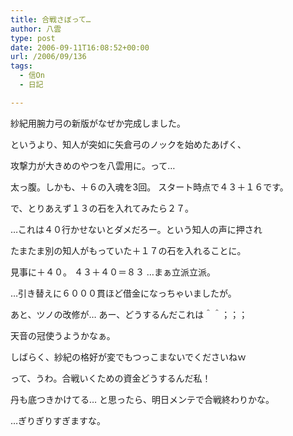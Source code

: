 ```yaml
---
title: 合戦さぼって…
author: 八雲
type: post
date: 2006-09-11T16:08:52+00:00
url: /2006/09/136
tags:
  - 信On
  - 日記

---
```

紗紀用腕力弓の新版がなぜか完成しました。

というより、知人が突如に矢倉弓のノックを始めたあげく、
  
攻撃力が大きめのやつを八雲用に。って…
  
太っ腹。しかも、＋６の入魂を3回。 スタート時点で４３＋１６です。

で、とりあえず１３の石を入れてみたら２７。
  
…これは４０行かせないとダメだろー。という知人の声に押され
  
たまたま別の知人がもっていた＋１７の石を入れることに。

見事に＋４０。 ４３＋４０＝８３ …まぁ立派立派。

…引き替えに６０００貫ほど借金になっちゃいましたが。
  
あと、ツノの改修が… あー、どうするんだこれは＾＾；；；
  
天音の冠使うようかなぁ。

しばらく、紗紀の格好が変でもつっこまないでくださいねｗ
  
って、うわ。合戦いくための資金どうするんだ私！
  
丹も底つきかけてる… と思ったら、明日メンテで合戦終わりかな。
  
…ぎりぎりすぎますな。
